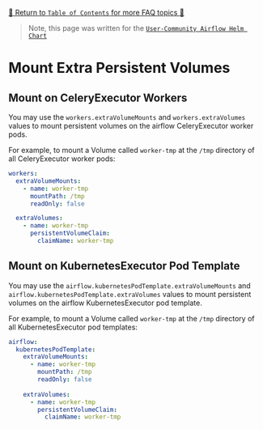 [🔗 Return to `Table of Contents` for more FAQ topics 🔗](../../../README.md#frequently-asked-questions)

> Note, this page was written for the [`User-Community Airflow Helm Chart`](../../../)

# Mount Extra Persistent Volumes

## Mount on CeleryExecutor Workers

You may use the `workers.extraVolumeMounts` and `workers.extraVolumes` values to mount persistent volumes on the airflow CeleryExecutor worker pods.

For example, to mount a Volume called `worker-tmp` at the `/tmp` directory of all CeleryExecutor worker pods:

```yaml
workers:
  extraVolumeMounts:
    - name: worker-tmp
      mountPath: /tmp
      readOnly: false

  extraVolumes:
    - name: worker-tmp
      persistentVolumeClaim:
        claimName: worker-tmp
```

## Mount on KubernetesExecutor Pod Template

You may use the `airflow.kubernetesPodTemplate.extraVolumeMounts` and `airflow.kubernetesPodTemplate.extraVolumes` values to mount persistent volumes on the airflow KubernetesExecutor pod template.

For example, to mount a Volume called `worker-tmp` at the `/tmp` directory of all KubernetesExecutor pod templates:

```yaml
airflow:
  kubernetesPodTemplate:
    extraVolumeMounts:
      - name: worker-tmp
        mountPath: /tmp
        readOnly: false
  
    extraVolumes:
      - name: worker-tmp
        persistentVolumeClaim:
          claimName: worker-tmp
```